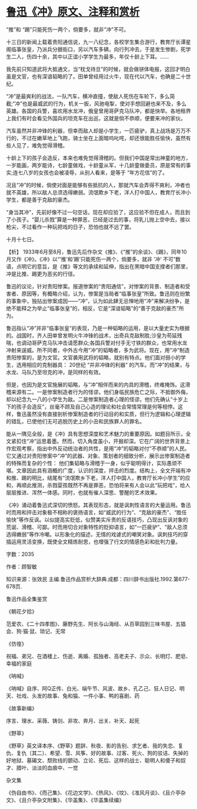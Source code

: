 # [鲁迅《冲》原文、注释和赏析](https://www.vrrw.net/wx/9708.html)

“推”和 “踢”只能死伤一两个，倘要多，就非“冲”不可。

十三日的新闻上载着贵阳通信说，九一八纪念，各校学生集合游行，教育厅长谭星阁临事张皇，乃派兵分据街口，另以汽车多辆，向行列冲去，于是发生惨剧，死学生二人，伤四十余，其中以正谊小学学生为最多，年仅十龄上下耳。……

我先前只知道武将大抵通文，当“枕戈待旦”的时候，就会做骈体电报，这回才明白虽是文官，也有深谙韬略的了。田单曾经用过火牛，现在代以汽车，也确是二十世纪。

“冲”是最爽利的战法，一队汽车，横冲直撞，使敌人死伤在车轮下，多么简截;“冲”也是最威武的行为，机关一扳，风驰电掣，使对手想回避也来不及，多么英雄。各国的兵警，喜欢用水龙冲，俄皇曾用哥萨克马队冲，都是快举。各地租界上我们有时会看见外国兵的坦克车在出巡，这就是倘不恭顺，便要来冲的家伙。

汽车虽然并非冲锋的利器，但幸而敌人却是小学生，一匹疲驴，真上战场是万万不行的，不过在嫩草地上飞跑，骑士坐在上面暗呜叱咤，却还很能胜任愉快，虽然有些人见了，难免觉得滑稽。

十龄上下的孩子会造反，本来也难免觉得滑稽的。但我们中国是常出神童的地方，一岁能画，两岁能诗，七龄童做戏，十龄童从军，十几龄童做委员，原是常有的事实;连七八岁的女孩也会被凌辱，从别人看来，是等于 “年方花信”的了。

况且“冲”的时候，倘使对面是能够有些抵抗的人，那就汽车会弄得不爽利，冲者也就不英雄，所以敌人总须选得嫩弱。流氓欺乡下老，洋人打中国人，教育厅长冲小学生，都是善于克敌的豪杰。

“身当其冲”，先前好像不过一句空话，现在却应验了，这应验不但在成人，而且到了小孩子。“婴儿杀戮”算是一种罪恶，已经是过去的事，将乳儿抛上空中去，接以枪尖，不过看作一种玩把戏的日子，恐怕也就不远了罢。

十月十七日。



【析】 1933年6月至8月，鲁迅先后作杂文《推》、《“推”的余谈》、《踢》，同年10月又作《冲》。《冲》以“‘推’和‘踢’只能死伤一两个，倘要多，就非 ‘冲’ 不可”数语，点明它的意旨，是《推》等文的承续和延伸，指出在黑暗中国支撑者们那里，冲是比推、踢更为恶劣的行径。

鲁迅的议论，针对贵阳惨案。报道惨案的“贵阳通信”，对惨案的背景、制造者和受害者、原因等，有概略介绍，认为，惨案是当局者“临事张皇”所致。鲁迅则在纷繁的事象中，独拈出惨案成因——“冲”，认为如此肆无忌惮地用“冲”来解决纷争，是绝不能释之为举止“临事张皇”的，相反，它是“深谙韬略”的“善于克敌的豪杰”所为。

鲁迅指认“冲”并非“临事张皇”的表现，乃是一种韬略的运用，是以大量史实为根据的。战国时，齐人田单曾发明火牛冲锋的战术，出奇兵克敌制胜;沙皇为苟延残喘，也调动哥萨克马队冲击请愿群众;各国兵警对付手无寸铁的群众，也常用水龙冲射来逞威。所不同者，中外古今用“冲”的韬略者，多为武将。现在，用“冲”制造贵阳惨案的，是为文官。文官袭用武将的韬略，就别有特点。他们面对弱小的学生，选用相应的克制器具： 20世纪 “并非冲锋的利器” 的汽车。而“冲”的结果，与水龙、马队乃至坦克的冲，是同样的有效。

但是，也因为是文官施展的韬略，与“冲”相伴而来的内具的滑稽，终难掩饰。这滑稽来源有二。一是惨案制造者行为的怪谬。他们身临民族危亡之际，不抵御外侮，却以纪念九一八的小学生为敌。二是惨案制造者心理的怪谬。他们先确认“十岁上下的孩子会造反”，丝毫不顾及自己心造的理论和社会常情常理是何等相悖。这样，鲁迅虽然没有直接剖析惨案制造者的行动目的和实质，但行为逻辑和心理逻辑的错乱，已使他们无可逃脱历史上的小丑和民族罪人的罪名。

能从一隅见全般，是《冲》具有思想深度和艺术魅力的重要原因。如题目所示，全文紧扣住“冲”运思着墨。然而，切入角度虽小，开掘却深。它在广阔的世界背景上作宏观考察，指出中外反动统治者的共性，是用“冲”的韬略对付“不恭顺”的人民。它又通过对贵阳惨案中“冲”的武器、对象、策划者的细致分析，展示出惨案制造者的特殊而复杂的个性： 他们集韬略与滑稽于一身，似乎聪明得计，实际愚顽不堪。文章因此具有涵概的广度，认识的深度，抨击的烈度。结构上，全文开端有冲和推、踢的明比，结尾有“流氓欺乡下老，洋人打中国人，教育厅长冲小学生”的应和，再顺此推测，杀戮婴孩既然不再是罪恶，恐怕将来有人会以此“玩把戏”，给人层层推进、浑然一体感。同时，也就有催人深思、警醒的艺术效果。

《冲》涌动着鲁迅式深切的愤怒。其表现形态，就是讽刺性语言的大量运用。鲁迅时而用和抨击对象极不相称的褒扬语言，如“威武的行为”、“克敌的豪杰”、“胜任愉快”等作反讽。以似提高实贬低，似赞美实斥责的反语技巧，凸现出反讽对象的荒诞、滑稽、可鄙。时而用切合对象特性的贬抑语言，如“一匹疲驴”、“敌人总须选得嫩弱”等作冷嘲。以形象化的描述，无情的戏谑式的嘲笑对象。讽刺技巧的穿插运用灵活变换，既使全文精炼耐思，也增强了行文的情感色彩和批判力量。

字数：2035

作者：顾智敏

知识来源：张效民 主编.鲁迅作品赏析大辞典.成都：四川辞书出版社.1992.第677-678页.

鲁迅作品全集鉴赏

《朝花夕拾》

范爱农、《二十四孝图》、藤野先生、阿长与山海经、从百草园到三味书屋、五猖会、狗·猫·鼠、琐记、无常

《仿徨》

祝福、弟兄、在酒楼上、伤逝、离婚、孤独者、高老夫子、示众、长明灯、肥皂、幸福的家庭

《呐喊》

《呐喊》自序、阿Q正传、白光、端午节、风波、故乡、孔乙己、狂人日记、明天、社戏、头发的故事、兔和猫、一件小事、鸭的喜剧、药

《故事新编》

序言、理水、采薇、铸剑、非攻、奔月、出关、补天、起死

《野草》

《野草》英文译本序、《野草》题辞、秋夜、影的告别、求乞者、我的失恋、复仇、复仇〔其二〕、希望、雪、风筝、好的故事、过客、死火、狗的驳诘、失掉的好地狱、墓碣文、颓败线的颤动、立论、死后、这样的战士、聪明人和傻子和奴才、腊叶、淡淡的血痕中、一觉

杂文集

《伪自由书》、《而己集》、《花边文学》、《热风》、《坟》、《准风月谈》、《且介亭杂文》、《且介亭杂文附集》、《华盖集》、《华盖集续编》

